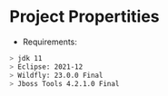# Project Propertities


* Requirements:

```sh
> jdk 11
> Eclipse: 2021-12
> Wildfly: 23.0.0 Final
> Jboss Tools 4.2.1.0 Final
````
